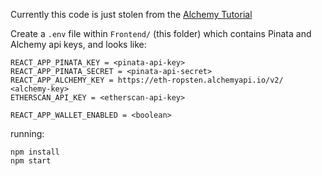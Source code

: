 Currently this code is just stolen from the [Alchemy Tutorial](https://docs.alchemy.com/alchemy/tutorials/nft-minter)

Create a `.env` file within `Frontend/` (this folder) which contains Pinata and Alchemy api keys, and looks like:
```
REACT_APP_PINATA_KEY = <pinata-api-key>
REACT_APP_PINATA_SECRET = <pinata-api-secret>
REACT_APP_ALCHEMY_KEY = https://eth-ropsten.alchemyapi.io/v2/
<alchemy-key>
ETHERSCAN_API_KEY = <etherscan-api-key>

REACT_APP_WALLET_ENABLED = <boolean>
```

running:
```
npm install
npm start
```